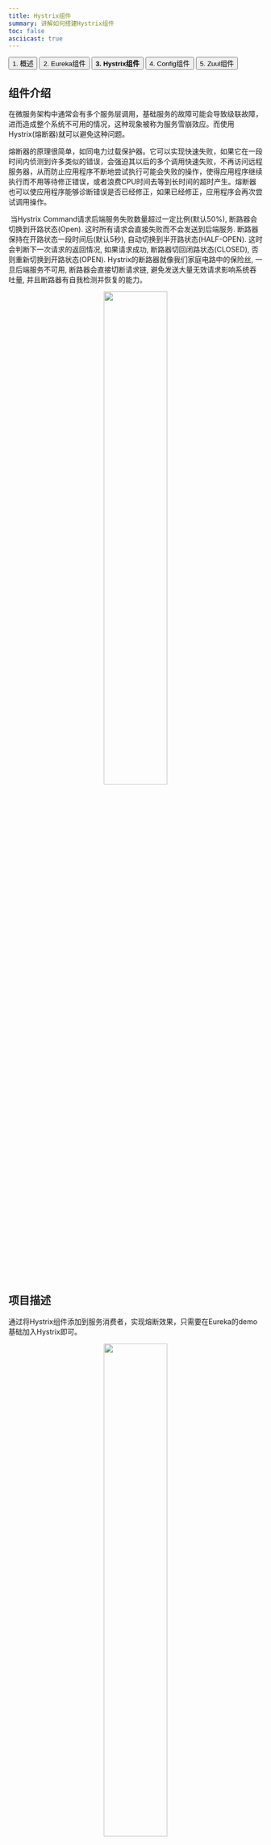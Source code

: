 ```yaml
---
title: Hystrix组件
summary: 讲解如何搭建Hystrix组件
toc: false
asciicast: true
---
```


<div class="filters filters-big clearfix">
    <a href="spring-cloud.html"><button class="filter-button">1. 概述</button></a>
    <a href="spring-cloud-Eureka.html"><button class="filter-button">2. Eureka组件</button></a>
    <a href="spring-cloud-Hystrix.html"><button class="filter-button current"><strong>3. Hystrix组件</strong></button></a>
    <a href="spring-cloud-Config.html"><button class="filter-button">4. Config组件</button></a>
    <a href="spring-cloud-Zuul.html"><button class="filter-button">5. Zuul组件</button></a>
</div>

<div id="toc"></div>

## 组件介绍

​	在微服务架构中通常会有多个服务层调用，基础服务的故障可能会导致级联故障，进而造成整个系统不可用的情况，这种现象被称为服务雪崩效应。而使用Hystrix(熔断器)就可以避免这种问题。

​	熔断器的原理很简单，如同电力过载保护器。它可以实现快速失败，如果它在一段时间内侦测到许多类似的错误，会强迫其以后的多个调用快速失败，不再访问远程服务器，从而防止应用程序不断地尝试执行可能会失败的操作，使得应用程序继续执行而不用等待修正错误，或者浪费CPU时间去等到长时间的超时产生。熔断器也可以使应用程序能够诊断错误是否已经修正，如果已经修正，应用程序会再次尝试调用操作。

​	当Hystrix Command请求后端服务失败数量超过一定比例(默认50%), 断路器会切换到开路状态(Open). 这时所有请求会直接失败而不会发送到后端服务. 断路器保持在开路状态一段时间后(默认5秒), 自动切换到半开路状态(HALF-OPEN). 这时会判断下一次请求的返回情况, 如果请求成功, 断路器切回闭路状态(CLOSED), 否则重新切换到开路状态(OPEN). Hystrix的断路器就像我们家庭电路中的保险丝, 一旦后端服务不可用, 断路器会直接切断请求链, 避免发送大量无效请求影响系统吞吐量, 并且断路器有自我检测并恢复的能力。


<div align=center>
    <img src="https://static.goodrain.com/images/acp/docs/bestpractice/microservice/hystrix-1.png" width="50%" height="50%">
</div>

## 项目描述

​	通过将Hystrix组件添加到服务消费者，实现熔断效果，只需要在Eureka的demo基础加入Hystrix即可。

<div align=center>
    <img src="https://static.goodrain.com/images/acp/docs/bestpractice/microservice/hystrix-2.png" width="50%" height="50%">
</div>

{{site.data.alerts.callout_danger}}
Hystrix是作用在服务调用端的，因此需要添加在A上。
{{site.data.alerts.end}}

## 部署到云帮

### Hystrix服务

​	因为熔断只是作用在服务调用这一端，因此我们根据上一篇的示例代码只需要改动消费者（A）服务相关代码就可以。因为，Feign中已经依赖了Hystrix所以在maven配置上不用做任何改动。

1、配置文件
application.properties添加这一条：

```
feign.hystrix.enabled=true

```

2、创建回调类

创建HelloRemoteHystrix类继承与HelloRemote实现回调的方法：

```
@Component
public class HelloRemoteHystrix implements HelloRemote{

    @Override
    public String hello(@RequestParam(value = "name") String name) {
        return "hello" +name+", this messge send failed ";
    }
}

```

3、添加fallback属性

在`HelloRemote`类添加指定fallback类，在服务熔断的时候返回fallback类中的内容：

```
@FeignClient(name= "spring-cloud-producer",fallback = HelloRemoteHystrix.class)
public interface HelloRemote {

    @RequestMapping(value = "/hello")
    public String hello(@RequestParam(value = "name") String name);

}

```


4、测试

那我们就来测试一下看看效果吧。

依次启动spring-cloud-eureka、spring-cloud-producer、spring-cloud-consumer三个项目。

浏览器中输入：`http://localhost:9001/hello/neo`

返回：`hello neo，this is first messge`

说明加入熔断相关信息后，不影响正常的访问。接下来我们手动停止spring-cloud-producer项目再次测试：

浏览器中输入：`http://localhost:9001/hello/neo`

返回：`hello neo, this messge send failed`

根据返回结果说明熔断成功。